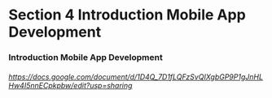 # Section 4 Introduction Mobile App Development
### Introduction Mobile App Development
###### https://docs.google.com/document/d/1D4Q_7D1fLQFzSvQIXgbGP9P1gJnHLHw4I5nnECpkpbw/edit?usp=sharing  

